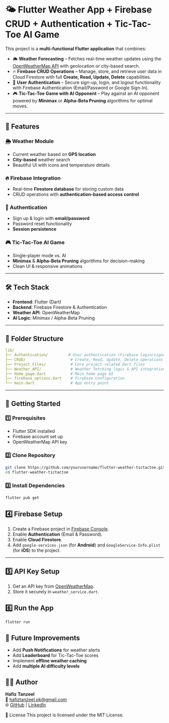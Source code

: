# 🌤 Flutter Weather App + Firebase CRUD + Authentication + Tic-Tac-Toe AI Game

This project is a **multi-functional Flutter application** that combines:

- 🌦 **Weather Forecasting** – Fetches real-time weather updates using the [OpenWeatherMap API](https://openweathermap.org/api) with geolocation or city-based search.
- 🔥 **Firebase CRUD Operations** – Manage, store, and retrieve user data in Cloud Firestore with full **Create, Read, Update, Delete** capabilities.
- 🔑 **User Authentication** – Secure sign-up, login, and logout functionality with Firebase Authentication (Email/Password or Google Sign-In).
- 🎮 **Tic-Tac-Toe Game with AI Opponent** – Play against an AI opponent powered by **Minimax** or **Alpha-Beta Pruning** algorithms for optimal moves.

---

## 📌 Features

### 🌦 Weather Module
- Current weather based on **GPS location**  
- **City-based** weather search  
- Beautiful UI with icons and temperature details  

### 🔥 Firebase Integration
- Real-time **Firestore database** for storing custom data  
- CRUD operations with **authentication-based access control**  

### 🔑 Authentication
- Sign up & login with **email/password**  
- Password reset functionality  
- **Session persistence**  

### 🎮 Tic-Tac-Toe AI Game
- Single-player mode vs. AI  
- **Minimax** & **Alpha-Beta Pruning** algorithms for decision-making  
- Clean UI & responsive animations  

---

## 🛠 Tech Stack

- **Frontend**: Flutter (Dart)
- **Backend**: Firebase Firestore & Authentication
- **Weather API**: OpenWeatherMap
- **AI Logic**: Minimax / Alpha-Beta Pruning

---

## 📂 Folder Structure

```yaml
lib/
├── Authentication/         # User authentication (Firebase login/signup)
├── CRUD/                    # Create, Read, Update, Delete operations
├── Project_Files/           # Core project-related Dart files
├── Weather_API/             # Weather fetching logic & API integration
├── Home_page.dart           # Main home page UI
├── firebase_options.dart    # Firebase configuration
└── main.dart                # App entry point
```

---

## 🚀 Getting Started

### 1️⃣ Prerequisites
- Flutter SDK installed
- Firebase account set up
- OpenWeatherMap API key

### 2️⃣ Clone Repository
```bash
git clone https://github.com/yourusername/flutter-weather-tictactoe.git
cd flutter-weather-tictactoe
```

### 3️⃣ Install Dependencies
```bash
flutter pub get
```

## 4️⃣ Firebase Setup

1. Create a Firebase project in [Firebase Console](https://console.firebase.google.com/).  
2. Enable **Authentication** (Email & Password).  
3. Enable **Cloud Firestore**.  
4. Add `google-services.json` (for **Android**) and `GoogleService-Info.plist` (for **iOS**) to the project.  

---

## 5️⃣ API Key Setup

1. Get an API key from [OpenWeatherMap](https://openweathermap.org/api).  
2. Store it securely in `weather_service.dart`.
## 6️⃣ Run the App

```bash
flutter run
```
## 🎯 Future Improvements

- Add **Push Notifications** for weather alerts  
- Add **Leaderboard** for Tic-Tac-Toe scores  
- Implement **offline weather caching**  
- Add **multiple AI difficulty levels**



## 👨‍💻 Author

**Hafiz Tanzeel**  
📧 [hafiztanzeel.pk@gmail.com](mailto:hafiztanzeel.pk@gmail.com)  
🌐 [GitHub](https://github.com/Hafiz-Tanzeel-Shamshad) | [LinkedIn](https://www.linkedin.com/in/hafiz-tanzeel-shamshad-8680a8309/)  

📜 License
This project is licensed under the MIT License.
